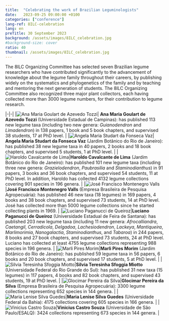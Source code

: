 ```yaml
---
title:  "Celebrating the work of Brazilian Leguminologists"
date:   2023-09-25 09:00:00 +0100
categories: ["conference"]
lang-ref: 8ILC-celebration
lang: en
preTitle: 30 September 2023
background: /assets/images/8ILC_celebration.jpg
#background-size: cover
ratio: 40
thumbnail: /assets/images/8ILC_celebration.jpg
---
```


The 8ILC Organizing Committee has selected seven Brazilian legume researchers who have contributed significantly to the advancement of knowledge about the legume family throughout their careers, by publishing widely on the systematics and phylogenetics of the family and by teaching and mentoring the next generation of students. The 8ILC Organizing Committee also recognized three major plant collectors, each having collected more than 3000 legume numbers, for their contribution to legume research.


|-|-|
|![Ana Maria Goulart de Azevedo Tozzi](/assets/images/AM_Tozzi.png)| **Ana Maria Goulart de Azevedo Tozzi** (Universidade Estadual de Campinas): has published 113 new legume taxa (including two new genera: *Guianodendron* and *Limadendron*) in 138 papers, 1 book and 5 book chapters, and supervised 38 students, 17 at PhD level. |
|![Angela Maria Studart da Fonseca Vaz](/assets/images/A_Vaz.jpg)| **Angela Maria Studart da Fonseca Vaz** (Jardim Botânico do Rio de Janeiro): has published 38 new legume taxa in 40 papers, 2 books and 18 book chapters, and supervised 5 students, 1 at PhD level. |
|![Haroldo Cavalcante de Lima](/assets/images/H_deLima.png)|**Haroldo Cavalcante de Lima** (Jardim Botânico do Rio de Janeiro): has published 101 new legume taxa (including three new genera: *Grazielodendron*, *Paubrasilia* and *Staminodianthus*) in 91 papers, 3 books and 36 book chapters, and supervised 54 students, 11 at PhD level. In addition, Haroldo has collected 4132 legume collections covering 901 species in 196 genera. |
|![José Francisco Montenegro Valls](/assets/images/J_Valls.jpg)|**José Francisco Montenegro Valls** (Empresa Brasileira de Pesquisa Agropecuária): has published 46 new taxa (18 legumes) in 169 papers, 4 books and 38 book chapters, and supervised 73 students, 14 at PhD level. José has collected more than 5000 legume collections since he started collecting plants in 1969. |
|![Luciano Paganucci de Queiroz](assets/images/L_deQueiroz.png)|**Luciano Paganucci de Queiroz** (Universidade Estadual de Feira de Santana): has published 203 new legume taxa (including 11 new genera: *Afrocalliandra*, *Caetangil*, *Cerradicola*, *Delgadoa*, *Lachesiodendron*, *Lackeya*, *Mantiqueira*, *Marlimorimia*, *Nanogalactia*, *Staminodianthus*, and *Tabaroa*) in 244 papers, 8 books and 27 book chapters, and supervised 73 students, 24 at PhD level. Luciano has collected at least 4755 legume collections representing 988 species in 196 genera. |
|![Marli Pires Morim](/assets/images/M_Morim.png)|**Marli Pires Morim** (Jardim Botânico do Rio de Janeiro): has published 59 legume taxa in 56 papers, 6 books and 20 book chapters, and supervised 17 students, 5 at PhD level. |
|![Silvia Teresinha Sfoggia Miotto](/assets/images/S_Miotto.jpg)|**Silvia Teresinha Sfoggia Miotto** (Universidade Federal do Rio Grande do Sul): has published 31 new taxa (15 legumes) in 117 papers, 4 books and 82 book chapters, and supervised 43 students, 19 at PhD level. |
|![Glocimar Pereira da Silva](assets/images/G_daSilva.jpg)|**Glocimar Pereira da Silva** (Empresa Brasileira de Pesquisa Agropecuária): 3300 legume collections representing 652 species in 144 genera. |
|![Maria Lenise Silva Guedes](/assets/images/M_Guedes.png)|**Maria Lenise Silva Guedes** (Universidade Federal da Bahia): 4175 collections covering 605 species in 166 genera. |
|![Vinicius Castro Souza](/assets/images/V_Souza.jpg)|**Vinicius Castro Souza** (Universidade de São Paulo/ESALQ): 3424 collections representing 673 species in 144 genera. |


